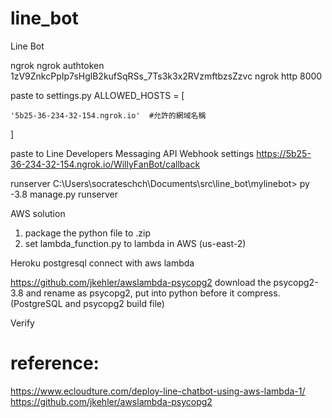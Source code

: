 # line_bot

Line Bot

ngrok
ngrok authtoken 1zV9ZnkcPpIp7sHglB2kufSqRSs_7Ts3k3x2RVzmftbzsZzvc
ngrok http 8000

paste to settings.py
ALLOWED_HOSTS = [

    '5b25-36-234-32-154.ngrok.io'  #允許的網域名稱
    
]

paste to Line Developers Messaging API Webhook settings
https://5b25-36-234-32-154.ngrok.io/WillyFanBot/callback

runserver
C:\Users\socrateschch\Documents\src\line_bot\mylinebot>
py -3.8 manage.py runserver

AWS solution

1. package the python file to .zip
2. set lambda_function.py to lambda in AWS (us-east-2)


Heroku postgresql connect with aws lambda

https://github.com/jkehler/awslambda-psycopg2
download the psycopg2-3.8 and rename as psycopg2, put into python before it compress.
(PostgreSQL and psycopg2 build file)

Verify

# reference:
https://www.ecloudture.com/deploy-line-chatbot-using-aws-lambda-1/
https://github.com/jkehler/awslambda-psycopg2
